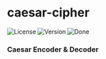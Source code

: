 # caesar-cipher

![License][license-url] ![Version][version-url] ![Done][done-url]

### Caesar Encoder & Decoder

[license-url]: https://img.shields.io/badge/license-Apache%202-blue.svg?style=flat "License"
[version-url]: https://img.shields.io/badge/version-1.0.0-brightgreen.svg?style=flat "Version"
[done-url]: https://img.shields.io/badge/done-no-yellow.svg?style=flat "No"
